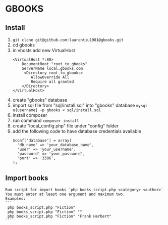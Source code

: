 # GBOOKS

## Install

1. `git clone git@github.com:laurentiu1981@gbooks.git`
2. cd gbooks
3. in vhosts add new VirtualHost
    ```
    <VirtualHost *:80>
        DocumentRoot "root_to_gbooks"
        ServerName local.gbooks.com
         <Directory root_to_gbooks>
            AllowOverride All
            Require all granted
        </Directory>
    </VirtualHost>
    ```
4. create "gbooks" database
5. import sql file from "sql/install.sql" into "gbooks" database
    `mysql -u{username} -p gbooks < sql/install.sql`
6. install composer
7. run command `composer install`
8. create "local_config.php" file under "config" folder
9. add the following code to have database credentials available
    ```
    $conf['database'] = array(
      'db_name' => 'your_database_name',
      'user' => 'your_username',
      'password' => 'your_password',
      'port' => '3306',
    );
    ```
## Import books
    Run script for import books `php books_script.php <category> <author>`
    You must enter at least one argument and maximum two.
    Examples:
    ```
     php books_script.php "Fiction"
     php books_script.php "Fiction" ""
     php books_script.php "Fiction" "Frank Herbert"
    ```
  